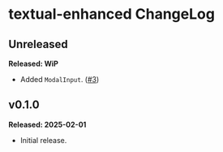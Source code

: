 # textual-enhanced ChangeLog

## Unreleased

**Released: WiP**

- Added `ModalInput`.
  ([#3](https://github.com/davep/textual-enhanced/pull/3))

## v0.1.0

**Released: 2025-02-01**

- Initial release.

[//]: # (ChangeLog.md ends here)
